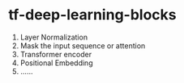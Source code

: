 # tf-deep-learning-blocks

1. Layer Normalization
2. Mask the input sequence or attention
3. Transformer encoder
4. Positional Embedding
5. ......
